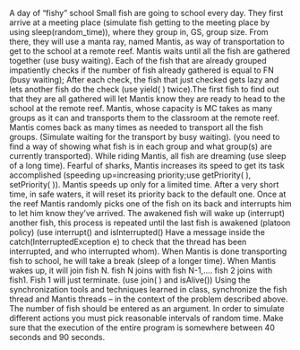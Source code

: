 A day of “fishy” school
Small fish are going to school every day. They first arrive at a meeting place (simulate fish
getting to the meeting place by using sleep(random_time)), where they group in, GS, group
size. From there, they will use a manta ray, named Mantis, as way of transportation to get to
the school at a remote reef. Mantis waits until all the fish are gathered together (use busy
waiting). Each of the fish that are already grouped impatiently checks if the number of fish
already gathered is equal to FN (busy waiting); After each check, the fish that just checked
gets lazy and lets another fish do the check (use yield( ) twice).The first fish to find out that they
are all gathered will let Mantis know they are ready to head to the school at the remote reef.
Mantis, whose capacity is MC takes as many groups as it can and transports them to the
classroom at the remote reef. Mantis comes back as many times as needed to transport all the
fish groups. (Simulate waiting for the transport by busy waiting). (you need to find a way of
showing what fish is in each group and what group(s) are currently transported). While riding
Mantis, all fish are dreaming (use sleep of a long time).
Fearful of sharks, Mantis increases its speed to get its task accomplished (speeding
up=increasing priority;use getPriority( ), setPriority( )). Mantis speeds up only for a limited
time. After a very short time, in safe waters, it will reset its priority back to the default one.
Once at the reef Mantis randomly picks one of the fish on its back and interrupts him to let him
know they’ve arrived. The awakened fish will wake up (interrupt) another fish, this process is
repeated until the last fish is awakened (platoon policy) (use interrupt() and isInterrupted()
Have a message inside the catch(InterruptedException e) to check that the thread has been
interrupted, and who interrupted whom).
When Mantis is done transporting fish to school, he will take a break (sleep of a longer time).
When Mantis wakes up, it will join fish N. fish N joins with fish N-1,…. fish 2 joins with fish1. Fish
1 will just terminate. (use join( ) and isAlive())
Using the synchronization tools and techniques learned in class, synchronize the fish thread
and Mantis threads – in the context of the problem described above.
The number of fish should be entered as an argument.
In order to simulate different actions you must pick reasonable intervals of random time. Make
sure that the execution of the entire program is somewhere between 40 seconds and 90
seconds.

